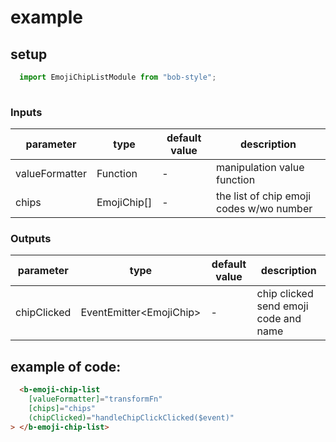 # example

## setup

```javascript
  import EmojiChipListModule from "bob-style";
  
```

### Inputs

|     parameter     |     type       |   default value   |   description              |
|-------------------|----------------|-------------------|----------------------------|
|   valueFormatter  |    Function    |   -               |   manipulation value function         |
|        chips      |  EmojiChip[]   |   -               |   the list of chip emoji codes w/wo number|


### Outputs

|     parameter     |     type       |   default value   |   description              |
|-------------------|----------------|-------------------|----------------------------|
|   chipClicked     |EventEmitter\<EmojiChip\>  |   -               | chip clicked send emoji code and name|


## example of code:

```html
  <b-emoji-chip-list
    [valueFormatter]="transformFn"
    [chips]="chips"
    (chipClicked)="handleChipClickClicked($event)"
> </b-emoji-chip-list>
```


